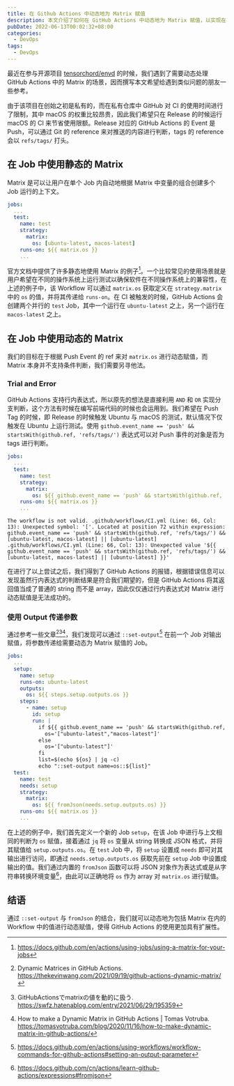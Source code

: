 ```yaml
---
title: 在 Github Actions 中动态地为 Matrix 赋值
description: 本文介绍了如何在 GitHub Actions 中动态地为 Matrix 赋值，以实现在不同的 Event 下运行不同的 Job。
pubDate: 2022-06-13T00:02:32+08:00
categories:
  - DevOps
tags:
  - DevOps
---
```


最近在参与开源项目 [tensorchord/envd](https://github.com/tensorchord/envd) 的时候，我们遇到了需要动态处理 GitHub Actions 中的 Matrix 的场景，因而撰写本文希望给遇到类似问题的朋友一些参考。

由于该项目在创始之初是私有的，而在私有仓库中 GitHub 对 CI 的使用时间进行了限制，其中 macOS 的权重比较昂贵，因此我们希望只在 Release 的时候运行 macOS 的 CI 来节省使用限额。Release 对应的 GitHub Actions 的 Event 是 Push，可以通过 Git 的 reference 来对推送的内容进行判断，tags 的 reference 会以 `refs/tags/` 打头。

## 在 Job 中使用静态的 Matrix

Matrix 是可以让用户在单个 Job 内自动地根据 Matrix 中变量的组合创建多个 Job 运行的上下文。

```yaml
jobs:
  ...
  test:
    name: test
    strategy:
      matrix:
        os: [ubuntu-latest, macos-latest]
    runs-on: ${{ matrix.os }}
    ...
```

官方文档中提供了许多静态地使用 Matrix 的例子[^1]。一个比较常见的使用场景就是用户希望在不同的操作系统上运行测试以确保软件在不同操作系统上的兼容性，在上述的例子中，该 Workflow 可以通过 `matrix.os` 获取定义在 `strategy.matrix` 中的 `os` 的值，并将其传递给 `runs-on`。在 CI 被触发的时候，GitHub Actions 会创建两个并行的 `test` Job，其中一个运行在 `ubuntu-latest` 之上，另一个运行在 `macos-latest` 之上。

## 在 Job 中使用动态的 Matrix

我们的目标在于根据 Push Event 的 ref 来对 `matrix.os` 进行动态赋值，而 Matrix 本身并不支持条件判断，我们需要另寻他法。

### Trial and Error

GitHub Actions 支持行内表达式，所以原先的想法是直接利用 `AND` 和 `OR` 实现分支判断，这个方法有时候在编写前端代码的时候也会运用到。我们希望在 Push Tag 的时候，即 Release 的时候触发 Ubuntu 与 macOS 的测试，默认情况下仅触发在 Ubuntu 上运行测试。使用 `github.event_name == 'push' && startsWith(github.ref, 'refs/tags/')` 表达式可以对 Push 事件的对象是否为 tags 进行判断。

```yaml
jobs:
  ...
  test:
    name: test
    strategy:
      matrix:
        os: ${{ github.event_name == 'push' && startsWith(github.ref, 'refs/tags/') && [ubuntu-latest, macos-latest] || [ubuntu-latest] }}
    runs-on: ${{ matrix.os }}
    ...
```

```plaintext
The workflow is not valid. .github/workflows/CI.yml (Line: 66, Col: 13): Unexpected symbol: '['. Located at position 72 within expression: github.event_name == 'push' && startsWith(github.ref, 'refs/tags/') && [ubuntu-latest, macos-latest] || [ubuntu-latest] .github/workflows/CI.yml (Line: 66, Col: 13): Unexpected value '${{ github.event_name == 'push' && startsWith(github.ref, 'refs/tags/') && [ubuntu-latest, macos-latest] || [ubuntu-latest] }}'
```

在进行了以上尝试之后，我们得到了 GitHub Actions 的报错，根据错误信息可以发现虽然行内表达式的判断结果是符合我们期望的，但是 GitHub Actions 将其返回值当成了普通的 string 而不是 array，因此仅仅通过行内表达式对 Matrix 进行动态赋值是无法成功的。

### 使用 Output 传递参数

通过参考一些文章[^2][^3][^4]，我们发现可以通过 `::set-output`[^5] 在前一个 Job 对输出赋值，将参数传递给需要动态为 Matrix 赋值的 Job。

```yaml
jobs:
  ...
  setup:
    name: setup
    runs-on: ubuntu-latest
    outputs:
      os: ${{ steps.setup.outputs.os }}
    steps:
      - name: setup
        id: setup
        run: |
          if ${{ github.event_name == 'push' && startsWith(github.ref, 'refs/tags/') }}; then
            os='["ubuntu-latest","macos-latest"]'
          else
            os='["ubuntu-latest"]'
          fi
          list=$(echo ${os} | jq -c)
          echo "::set-output name=os::${list}"
  test:
    name: test
    needs: setup
    strategy:
      matrix:
        os: ${{ fromJson(needs.setup.outputs.os) }}
    runs-on: ${{ matrix.os }}
    ...
```

在上述的例子中，我们首先定义一个新的 Job `setup`，在该 Job 中进行与上文相同的判断为 `os` 赋值，接着通过 `jq` 将 `os` 变量从 string 转换成 JSON 格式，并将其赋值给 `setup.outputs.os`。在 `test` Job 中，将 `setup` 设置成 `needs` 即可对其输出进行访问，即通过 `needs.setup.outputs.os` 获取先前在 `setup` Job 中设置成输出的值。我们通过内置的 `fromJson` 函数可以将 JSON 对象作为表达式或是从字符串转换环境变量[^6]，由此可以正确地将 `os` 作为 array 对 `matrix.os` 进行赋值。

## 结语

通过 `::set-output` 与 `fromJson` 的结合，我们就可以动态地为包括 Matrix 在内的 Workflow 中的值进行动态赋值，使得 GitHub Actions 的使用更加具有扩展性。

[^1]: https://docs.github.com/en/actions/using-jobs/using-a-matrix-for-your-jobs

[^2]: Dynamic Matrices in GitHub Actions. https://thekevinwang.com/2021/09/19/github-actions-dynamic-matrix/

[^3]: GitHubActionsでmatrixの値を動的に扱う. https://swfz.hatenablog.com/entry/2021/06/29/195359

[^4]: How to make a Dynamic Matrix in GitHub Actions | Tomas Votruba. https://tomasvotruba.com/blog/2020/11/16/how-to-make-dynamic-matrix-in-github-actions/

[^5]: https://docs.github.com/en/actions/using-workflows/workflow-commands-for-github-actions#setting-an-output-parameter

[^6]: https://docs.github.com/cn/actions/learn-github-actions/expressions#fromjson
